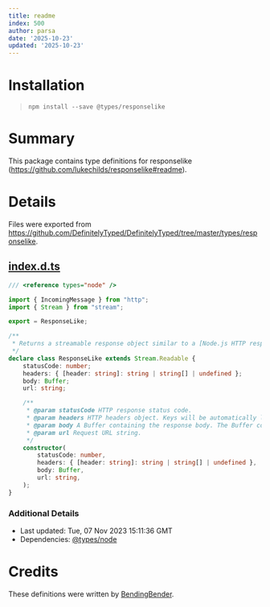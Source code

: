 ```yaml
---
title: readme
index: 500
author: parsa
date: '2025-10-23'
updated: '2025-10-23'
---
```

# Installation
> `npm install --save @types/responselike`

# Summary
This package contains type definitions for responselike (https://github.com/lukechilds/responselike#readme).

# Details
Files were exported from https://github.com/DefinitelyTyped/DefinitelyTyped/tree/master/types/responselike.
## [index.d.ts](https://github.com/DefinitelyTyped/DefinitelyTyped/tree/master/types/responselike/index.d.ts)
````ts
/// <reference types="node" />

import { IncomingMessage } from "http";
import { Stream } from "stream";

export = ResponseLike;

/**
 * Returns a streamable response object similar to a [Node.js HTTP response stream](https://nodejs.org/api/http.html#http_class_http_incomingmessage).
 */
declare class ResponseLike extends Stream.Readable {
    statusCode: number;
    headers: { [header: string]: string | string[] | undefined };
    body: Buffer;
    url: string;

    /**
     * @param statusCode HTTP response status code.
     * @param headers HTTP headers object. Keys will be automatically lowercased.
     * @param body A Buffer containing the response body. The Buffer contents will be streamable but is also exposed directly as `response.body`.
     * @param url Request URL string.
     */
    constructor(
        statusCode: number,
        headers: { [header: string]: string | string[] | undefined },
        body: Buffer,
        url: string,
    );
}

````

### Additional Details
 * Last updated: Tue, 07 Nov 2023 15:11:36 GMT
 * Dependencies: [@types/node](https://npmjs.com/package/@types/node)

# Credits
These definitions were written by [BendingBender](https://github.com/BendingBender).
